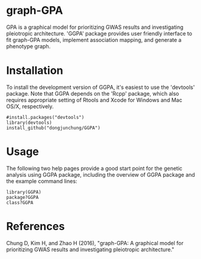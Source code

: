 graph-GPA
===

GPA is a graphical model for prioritizing GWAS results and investigating pleiotropic architecture. 'GGPA' package provides user friendly interface to fit graph-GPA models, implement association mapping, and generate a phenotype graph.

Installation
===========

To install the development version of GGPA, it's easiest to use the 'devtools' package. Note that GGPA depends on the 'Rcpp' package, which also requires appropriate setting of Rtools and Xcode for Windows and Mac OS/X, respectively.

```
#install.packages("devtools")
library(devtools)
install_github("dongjunchung/GGPA")
```

Usage
===========

The following two help pages provide a good start point for the genetic analysis using GGPA package, including the overview of GGPA package and the example command lines:

```
library(GGPA)
package?GGPA
class?GGPA
```

References
==========

Chung D, Kim H, and Zhao H (2016), "graph-GPA: A graphical model for prioritizing GWAS results and investigating pleiotropic architecture."
